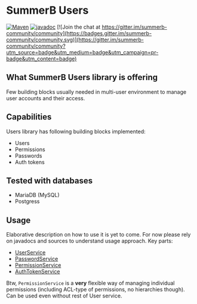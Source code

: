 # SummerB Users
[![Maven](https://img.shields.io/maven-central/v/com.github.skarpushin/summerb-users)](https://mvnrepository.com/artifact/com.github.skarpushin/summerb-users)
[![javadoc](https://javadoc.io/badge2/com.github.skarpushin/summerb-users/javadoc.svg)](https://javadoc.io/doc/com.github.skarpushin/summerb-users)
[![Join the chat at https://gitter.im/summerb-community/community](https://badges.gitter.im/summerb-community/community.svg)](https://gitter.im/summerb-community/community?utm_source=badge&utm_medium=badge&utm_campaign=pr-badge&utm_content=badge)

## What SummerB Users library is offering
Few building blocks usually needed in multi-user environment to manage user accounts and their access. 

## Capabilities
Users library has following building blocks implemented:
 * Users
 * Permissions
 * Passwords
 * Auth tokens

## Tested with databases
 * MariaDB (MySQL)
 * Postgress

## Usage
Elaborative description on how to use it is yet to come. For now please rely on javadocs and sources to understand usage approach. Key parts:
 * [UserService](https://www.javadoc.io/doc/com.github.skarpushin/summerb-users/latest/org/summerb/users/api/UserService.html)
 * [PasswordService](https://www.javadoc.io/doc/com.github.skarpushin/summerb-users/latest/org/summerb/users/api/PasswordService.html)
 * [PermissionService](https://www.javadoc.io/doc/com.github.skarpushin/summerb-users/latest/org/summerb/users/api/PermissionService.html)
 * [AuthTokenService](https://www.javadoc.io/doc/com.github.skarpushin/summerb-users/latest/org/summerb/users/api/AuthTokenService.html)

Btw, `PermissionService` is a **very** flexible way of managing individual permissions (including ACL-type of permissions, no hierarchies though). Can be used even without rest of User service. 
